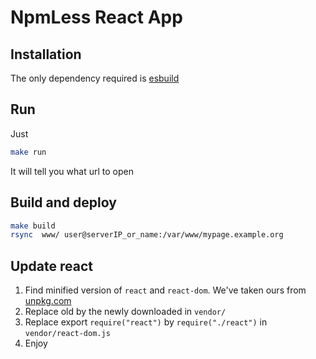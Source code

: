 # NpmLess React App


## Installation

The only dependency required is [esbuild](https://esbuild.github.io/)

## Run

Just

```bash
make run
```

It will tell you what url to open

## Build and deploy

```bash
make build
rsync  www/ user@serverIP_or_name:/var/www/mypage.example.org
```

## Update react

 1. Find minified version of `react` and `react-dom`. We've taken ours from [unpkg.com](unpkg.com)
 2. Replace old by the newly downloaded in `vendor/`
 3. Replace export `require("react")` by `require("./react")` in `vendor/react-dom.js`
 4. Enjoy
